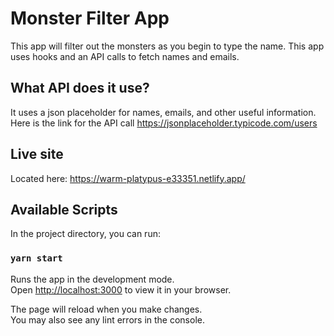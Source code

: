 # Monster Filter App
This app will filter out the monsters as you begin to type the name. This app uses hooks and an API calls to fetch names and emails.

## What API does it use?
It uses a json placeholder for names, emails, and other useful information. Here is the link for the API call https://jsonplaceholder.typicode.com/users 

## Live site
Located here: https://warm-platypus-e33351.netlify.app/

## Available Scripts

In the project directory, you can run:

### `yarn start`

Runs the app in the development mode.\
Open [http://localhost:3000](http://localhost:3000) to view it in your browser.

The page will reload when you make changes.\
You may also see any lint errors in the console.

